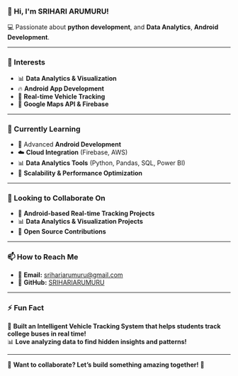 ### **🚀 Hi, I'm SRIHARI ARUMURU!**  
💻 Passionate about **python development**, and **Data Analytics**, **Android Development**.  

---

### **👀 Interests**
- 📊 **Data Analytics & Visualization**
- 🔥 **Android App Development**
- 📡 **Real-time Vehicle Tracking**
- 📍 **Google Maps API & Firebase**

---

### **🌱 Currently Learning**
- 📲 Advanced **Android Development**
- ☁️ **Cloud Integration** (Firebase, AWS)
- 📊 **Data Analytics Tools** (Python, Pandas, SQL, Power BI)
- 🚀 **Scalability & Performance Optimization**

---

### **💞 Looking to Collaborate On**
- 📌 **Android-based Real-time Tracking Projects**
- 📊 **Data Analytics & Visualization Projects**
- 🤝 **Open Source Contributions**

---

### **📫 How to Reach Me**
- 📨 **Email:** srihariarumuru@gmail.com  
- 🔗 **GitHub:** [SRIHARIARUMURU](https://github.com/SRIHARIARUMURU)  

---

### **⚡ Fun Fact**
🚗 **Built an Intelligent Vehicle Tracking System that helps students track college buses in real time!**  
📊 **Love analyzing data to find hidden insights and patterns!**  

---

📌 **Want to collaborate? Let’s build something amazing together!** 🚀  



<!---
SRIHARIARUMURU/SRIHARIARUMURU is a ✨ special ✨ repository because its `README.md` (this file) appears on your GitHub profile.
You can click the Preview link to take a look at your changes.
--->
